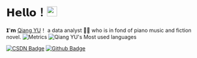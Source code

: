 # 𝗛𝗲𝗹𝗹𝗼！<img src="https://user-images.githubusercontent.com/5679180/79618120-0daffb80-80be-11ea-819e-d2b0fa904d07.gif" width="27px"> 

𝗜'𝗺 [Qiang YU](https://github.com/yq5566655666)！
a data analyst 👨‍💻 who is in fond of piano music and fiction novel.
![Metrics](https://metrics.lecoq.io/yq5566655666?template=classic&config.timezone=Asia%2FShanghai)
![Qiang YU's Most used languages](https://github-readme-stats.vercel.app/api/top-langs/?username=yq5566655666&layout=compact&hide_border=true&langs_count=10)



[![CSDN Badge](https://img.shields.io/badge/-CSDN-c14438?style=flat-square&logo=Gmail&logoColor=white&link=mailto:yaronhuang@foxmail.com)](https://blog.csdn.net/weixin_44850561?spm=1001.2101.3001.5343)
[![Github Badge](https://img.shields.io/badge/-Github-232323?style=flat-square&logo=Github&logoColor=white&link=https://github.com/yq5566655666)](https://github.com/yq5566655666)
